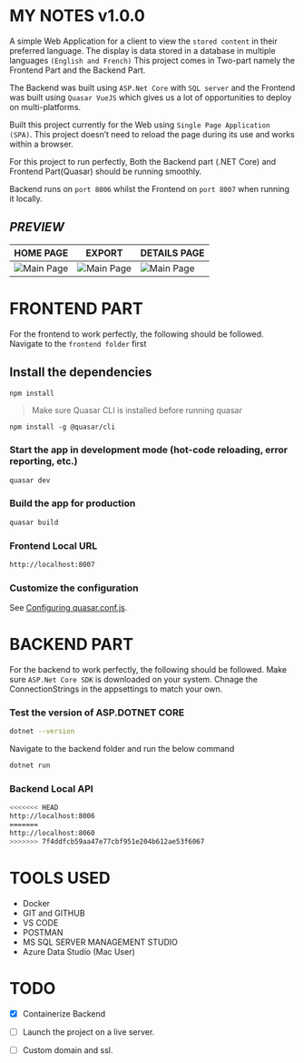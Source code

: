 # MY NOTES v1.0.0
A simple Web Application for a client to view the 
```stored content``` in their preferred language.
The display is data stored in a database in multiple languages ```(English and French)```
This project comes in Two-part namely the Frontend Part and the Backend Part.

The Backend was built using ```ASP.Net Core``` with ```SQL server``` and the Frontend was built using ```Quasar VueJS``` which gives us a lot of opportunities to deploy on multi-platforms.

Built this project currently for the Web using ```Single Page Application (SPA)```.
This project doesn’t need to reload the page during its use and works within a browser.

For this project to run perfectly, Both the Backend part (.NET Core) and Frontend Part(Quasar) should be running smoothly.

Backend runs on ```port 8006``` whilst the Frontend on ```port 8007``` when running it locally.




## ***PREVIEW***

| HOME PAGE | EXPORT |DETAILS PAGE|
|     ------------- | ------------- | ------------- |
| ![Main Page](screenshots/s0.png)| ![Main Page](screenshots/s1.png)|![Main Page](screenshots/s2.png)|




# FRONTEND PART
For the frontend to work perfectly, the following should be followed. Navigate to the ```frontend folder```
 first


## Install the dependencies
```bash
npm install
```


>Make sure  Quasar CLI is installed before running quasar

```
npm install -g @quasar/cli 
```


### Start the app in development mode (hot-code reloading, error reporting, etc.)
```bash
quasar dev
```


### Build the app for production
```bash
quasar build
```

### Frontend Local URL
```bash
http://localhost:8007
```



### Customize the configuration
See [Configuring quasar.conf.js](https://quasar.dev/quasar-cli/quasar-conf-js).




# BACKEND PART

For the backend to work perfectly, the following should be followed. Make sure ```ASP.Net Core SDK``` is downloaded on your system.
Chnage the ConnectionStrings in the appsettings to match your own.


### Test the version of ASP.DOTNET CORE

```bash
dotnet --version
```
Navigate to the backend folder  and 
run the below command
```bash
dotnet run
```


### Backend Local API
```bash
<<<<<<< HEAD
http://localhost:8006
=======
http://localhost:8060
>>>>>>> 7f4ddfcb59aa47e77cbf951e204b612ae53f6067
```



# TOOLS USED
- Docker
- GIT and GITHUB
- VS CODE
- POSTMAN
- MS SQL SERVER MANAGEMENT STUDIO
- Azure Data Studio (Mac User)




# TODO

- [x] Containerize Backend

- [ ] Launch the project on a live server.

- [ ] Custom domain and ssl.


